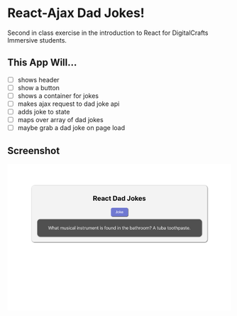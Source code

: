 # React-Ajax Dad Jokes!

Second in class exercise in the introduction to React for DigitalCrafts Immersive students.

## This App Will...
- [ ] shows header
- [ ] show a button
- [ ] shows a container for jokes
- [ ] makes ajax request to dad joke api
- [ ] adds joke to state
- [ ] maps over array of dad jokes
- [ ] maybe grab a dad joke on page load

## Screenshot
<img src="public/screenshot.png">